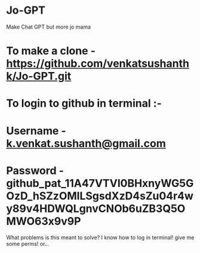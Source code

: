 # Jo-GPT
Make Chat GPT but more jo mama


# To make a clone - https://github.com/venkatsushanthk/Jo-GPT.git
# To login to github in terminal :-
# Username - k.venkat.sushanth@gmail.com
# Password - 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
What problems is this meant to solve?
I know how to log in terminal! give me some perms! or...
